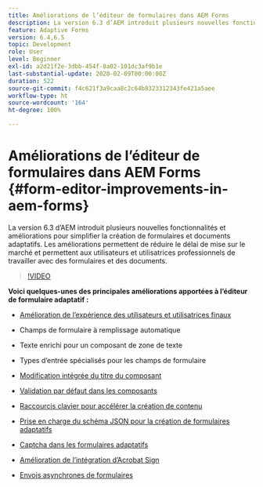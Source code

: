 ```yaml
---
title: Améliorations de l’éditeur de formulaires dans AEM Forms
description: La version 6.3 d’AEM introduit plusieurs nouvelles fonctionnalités et améliorations pour simplifier la création de formulaires et documents adaptatifs. Les améliorations permettent de réduire le délai de mise sur le marché et permettent aux utilisateurs et utilisatrices professionnels de travailler avec des formulaires et des documents.
feature: Adaptive Forms
version: 6.4,6.5
topic: Development
role: User
level: Beginner
exl-id: a2d21f2e-3dbb-454f-8a02-101dc3af9b1e
last-substantial-update: 2020-02-09T00:00:00Z
duration: 522
source-git-commit: f4c621f3a9caa8c2c64b8323312343fe421a5aee
workflow-type: ht
source-wordcount: '164'
ht-degree: 100%

---
```


# Améliorations de l’éditeur de formulaires dans AEM Forms {#form-editor-improvements-in-aem-forms}

La version 6.3 d’AEM introduit plusieurs nouvelles fonctionnalités et améliorations pour simplifier la création de formulaires et documents adaptatifs. Les améliorations permettent de réduire le délai de mise sur le marché et permettent aux utilisateurs et utilisatrices professionnels de travailler avec des formulaires et des documents.

>[!VIDEO](https://video.tv.adobe.com/v/19500?quality=12&learn=on)

**Voici quelques-unes des principales améliorations apportées à l’éditeur de formulaire adaptatif :**

* [Amélioration de l’expérience des utilisateurs et utilisatrices finaux](https://helpx.adobe.com/fr/aem-forms/6-3/introduction-forms-authoring.html)

* Champs de formulaire à remplissage automatique
* Texte enrichi pour un composant de zone de texte
* Types d’entrée spécialisés pour les champs de formulaire

* [Modification intégrée du titre du composant](https://helpx.adobe.com/fr/aem-forms/6-3/introduction-forms-authoring.html)
* [Validation par défaut dans les composants](https://helpx.adobe.com/fr/aem-forms/6-3/introduction-forms-authoring.html)
* [Raccourcis clavier pour accélérer la création de contenu](https://helpx.adobe.com/aem-forms/6-3/keyboard-shortcuts.html#AdaptiveFormEditor)
* [Prise en charge du schéma JSON pour la création de formulaires adaptatifs](https://helpx.adobe.com/aem-forms/6-3/adaptive-form-json-schema-form-model.html)
* [Captcha dans les formulaires adaptatifs](https://helpx.adobe.com/aem-forms/6-3/captcha-adaptive-forms.html)
* [Amélioration de l’intégration d’Acrobat Sign](https://helpx.adobe.com/aem-forms/6-3/working-with-adobe-sign.html)
* [Envois asynchrones de formulaires](https://helpx.adobe.com/aem-forms/6-3/asynchronous-submissions-adaptive-forms.html)
